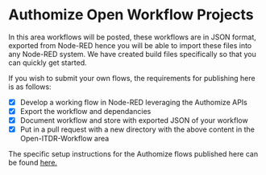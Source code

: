 # Authomize Open Workflow Projects
In this area workflows will be posted, these workflows are in JSON format, exported from Node-RED hence you will be able to import these files into any Node-RED system. We have created build files specifically so that you can quickly get started.

If you wish to submit your own flows, the requirements for publishing here is as follows:

- [x] Develop a working flow in Node-RED leveraging the Authomize APIs
- [x] Export the workflow and dependancies
- [x] Document workflow and store with exported JSON of your workflow
- [x] Put in a pull request with a new directory with the above content in the Open-ITDR-Workflow area

The specific setup instructions for the Authomize flows published here can be found [here.](https://github.com/authomize/Open-ITDR/blob/main/Open-ITDR-Workflow/README.md)
